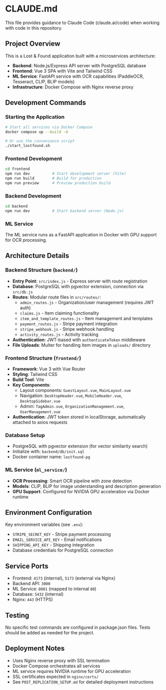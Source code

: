 # CLAUDE.md

This file provides guidance to Claude Code (claude.ai/code) when working with code in this repository.

## Project Overview

This is a Lost & Found application built with a microservices architecture:
- **Backend**: Node.js/Express API server with PostgreSQL database
- **Frontend**: Vue 3 SPA with Vite and Tailwind CSS
- **ML Service**: FastAPI service with OCR capabilities (PaddleOCR, Tesseract, CLIP, BLIP models)
- **Infrastructure**: Docker Compose with Nginx reverse proxy

## Development Commands

### Starting the Application
```bash
# Start all services via Docker Compose
docker compose up --build -d

# Or use the convenience script
./start_lostfound.sh
```

### Frontend Development
```bash
cd frontend
npm run dev          # Start development server (Vite)
npm run build        # Build for production
npm run preview      # Preview production build
```

### Backend Development  
```bash
cd backend
npm run dev          # Start backend server (Node.js)
```

### ML Service
The ML service runs as a FastAPI application in Docker with GPU support for OCR processing.

## Architecture Details

### Backend Structure (`backend/`)
- **Entry Point**: `src/index.js` - Express server with route registration
- **Database**: PostgreSQL with pgvector extension, connection via `src/db.js`
- **Routes**: Modular route files in `src/routes/`:
  - `admin_routes.js` - Organization/user management (requires JWT auth)
  - `claims.js` - Item claiming functionality
  - `item_and_template_routes.js` - Item management and templates
  - `payment_routes.js` - Stripe payment integration
  - `stripe_webhook.js` - Stripe webhook handling
  - `activity_routes.js` - Activity tracking
- **Authentication**: JWT-based with `authenticateToken` middleware
- **File Uploads**: Multer for handling item images in `uploads/` directory

### Frontend Structure (`frontend/`)
- **Framework**: Vue 3 with Vue Router
- **Styling**: Tailwind CSS
- **Build Tool**: Vite
- **Key Components**:
  - Layout components: `GuestLayout.vue`, `MainLayout.vue`
  - Navigation: `DesktopHeader.vue`, `MobileHeader.vue`, `DesktopSidebar.vue`
  - Admin: `TagAdmin.vue`, `OrganizationManagement.vue`, `UserManagement.vue`
- **Authentication**: JWT token stored in localStorage, automatically attached to axios requests

### Database Setup
- PostgreSQL with pgvector extension (for vector similarity search)
- Initialize with: `backend/db/init.sql`
- Docker container name: `lostfound-pg`

### ML Service (`ml_service/`)
- **OCR Processing**: Smart OCR pipeline with zone detection
- **Models**: CLIP, BLIP for image understanding and description generation
- **GPU Support**: Configured for NVIDIA GPU acceleration via Docker runtime

## Environment Configuration

Key environment variables (see `.env`):
- `STRIPE_SECRET_KEY` - Stripe payment processing
- `EMAIL_SERVICE_API_KEY` - Email notifications
- `SHIPPING_API_KEY` - Shipping integration
- Database credentials for PostgreSQL connection

## Service Ports

- Frontend: `4173` (internal), `5173` (external via Nginx)
- Backend API: `3000`
- ML Service: `8001` (mapped to internal `80`)
- Database: `5432` (internal)
- Nginx: `443` (HTTPS)

## Testing

No specific test commands are configured in package.json files. Tests should be added as needed for the project.

## Deployment Notes

- Uses Nginx reverse proxy with SSL termination
- Docker Compose orchestrates all services
- ML service requires NVIDIA runtime for GPU acceleration
- SSL certificates expected in `nginx/certs/`
- See `POST_REPLICATION_SETUP.md` for detailed deployment instructions